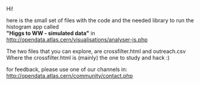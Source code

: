 Hi!

here is the small set of files with the code and the needed library to run the histogram app called<br>
<b>"Higgs to WW - simulated data"</b> in</br>
http://opendata.atlas.cern/visualisations/analyser-js.php

The two files that you can explore, are crossfilter.html and outreach.csv
Where the crossfilter.html is (mainly) the one to study and hack :)

for feedback, please use one of our channels in:<br>
http://opendata.atlas.cern/community/contact.php
</br>
